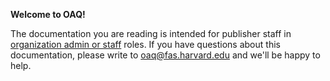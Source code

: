 **Welcome to OAQ!**

The documentation you are reading is intended for publisher staff in [organization admin or  staff](/publisher-workflow/articles/organizations#about-account-roles) roles. If you have questions about this documentation, please write to <oaq@fas.harvard.edu> and we'll be happy to help.
